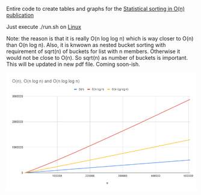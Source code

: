 Entire code to create tables and graphs for the [Statistical sorting in O(n) publication](./Sorting/sorting2.pdf)

Just execute ./run.sh on [Linux](https://www.kernel.org/)

Note: the reason is that it is really O(n log log n) which is way closer to O(n) than O(n log n). Also, it is knwown as nested bucket sorting with requirement of sqrt(n) of buckets for list with n members. Otherwise it would not be close to O(n). So sqrt(n) as number of buckets is important. This will be updated in new pdf file. Coming soon-ish.

![o n log log n pic](./onloglogn.png)
